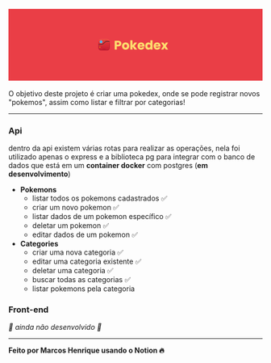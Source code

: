 ![pokedex.png](assets/pokedex.png)

O objetivo deste projeto é criar uma pokedex, onde se pode registrar novos "pokemos", assim como listar e filtrar por categorias!

---

### Api

dentro da api existem várias rotas para realizar as operações, nela foi utilizado apenas o express e a biblioteca pg para integrar com o banco de dados que está em um **container docker** com postgres (**em desenvolvimento**)

- **Pokemons**
    - listar todos os pokemons cadastrados ✅
    - criar um novo pokemon ✅
    - listar dados de um pokemon específico ✅
    - deletar um pokemon ✅
    - editar dados de um pokemon ✅
- **Categories**
    - criar uma nova categoria ✅
    - editar uma categoria existente ✅
    - deletar uma categoria ✅
    - buscar todas as categorias ✅
    - listar pokemons pela categoria

### Front-end

*🚧 ainda não desenvolvido 🚧*

---

**Feito por Marcos Henrique usando o Notion 🔥**
